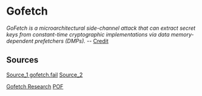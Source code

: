 # Gofetch

*GoFetch is a microarchitectural side-channel attack that can extract secret keys from constant-time cryptographic implementations via data memory-dependent prefetchers (DMPs).*
-- [Credit](https://gofetch.fail)

## Sources
[Source_1 gofetch.fail](https://gofetch.fail/)
[Source_2 ](https://arstechnica.com/security/2024/03/hackers-can-extract-secret-encryption-keys-from-apples-mac-chips/)


[Gofetch Research](./files/gofetch.pdf)
[POF](https://gofetch.fail/files/GoFetch-RSA-540\p.mp4)

